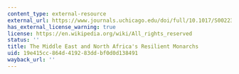 ```yaml
---
content_type: external-resource
external_url: https://www.journals.uchicago.edu/doi/full/10.1017/S0022381612000436
has_external_license_warning: true
license: https://en.wikipedia.org/wiki/All_rights_reserved
status: ''
title: The Middle East and North Africa's Resilient Monarchs
uid: 19e415cc-864d-4192-83dd-bf0d0d138491
wayback_url: ''
---
```

